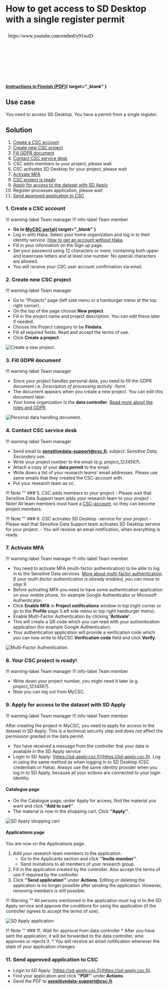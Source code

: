 # How to get access to SD Desktop with a single register permit

<iframe width="280" height="155" srcdoc="https://www.youtube.com/embed/y91wzD0wqEA" title="SD Desktop toisiokäyttötarkoitukseen — käsittelyluvan myöntäjänä yksittäinen rekisteri" frameborder="0" allow="accelerometer; autoplay; clipboard-write; encrypted-media; gyroscope; picture-in-picture; web-share" referrerpolicy="strict-origin-when-cross-origin" allowfullscreen></iframe>

**[Instructions in Finnish (PDF)](https://a3s.fi/docs-files/sensitive-data/PDF_instructions/SD_toisiolaki_yksittainenRekisteri.pdf){ target="_blank" }**

## Use case

You need to access SD Desktop. You have a permit from a single register.

## Solution

1. [Create a CSC account](#1-create-a-csc-account) 
2. [Create new CSC project](#2-create-new-csc-project)
3. [Fill GDPR document](#3-fill-gdpr-document)
4. [Contact CSC service desk](#4-contact-csc-service-desk)
5. CSC adds members to your project, please wait
6. CSC activates SD Desktop for your project, please wait
7. [Activate MFA](#7-activate-mfa)
8. [CSC project is ready](#8-your-csc-project-is-ready)
9. [Apply for access to the dataset with SD Apply](#9-apply-for-access-to-the-dataset-with-sd-apply)
10. Register processes application, please wait
11. [Send approved application to CSC](#11-send-approved-application-to-csc)


### 1. Create a CSC account 

!!! warning-label
    Team manager
!!! info-label
    Team member

- **Go to [MyCSC portal](https://my.csc.fi){ target="_blank" }**
- Log in with Haka. Select your home organization and log in to their identity service. [How to get an account without Haka](../../accounts/how-to-create-new-user-account.md#getting-an-account-without-haka-or-virtu). 
- Fill in your information on the Sign up page.
- Set your password using 12 characters or more, containing both upper and lowercase letters and at least one number. No special characters are allowed.
 - You will receive your CSC user account confirmation via email.

### 2. Create new CSC project

!!! warning-label
    Team manager

- Go to ”Projects” page (left side menu or a hamburger menu at the top right corner).
- On the top of the page choose **New project**.
- Fill in the project name and project description. You can edit these later if needed.
- Choose the Project category to be **Findata**.
- Fill all required fields. Read and accept the terms of use.
- Click **Create a project**.

![Create a new project.](https://a3s.fi/docs-files/sensitive-data/MyCSC/MyCSC_NewProject.png)


### 3. Fill GDPR document

!!! warning-label
    Team manager

- Since your project handles personal data, you need to fill the GDPR document i.e. *Description of processing activity* -form.
- The document appears when you create a new project. You can edit this document later.
- Your home organization is the **data controller**. [Read more about the roles and GDPR](../../support/faq/sensitive-data-legal.md#what-are-the-roles-of-csc-and-its-service-users-under-gdpr).

![Personal data handling document.](https://a3s.fi/docs-files/sensitive-data/MyCSC/MyCSC_Description.png)

### 4. Contact CSC service desk

!!! warning-label
    Team manager

- Send email to **sensitivedata-support@csc.fi**, subject: *Sensitive Data, Secondary use*.
- Write your project number to the email (e.g. *project_1234567*).
- Attach a copy of your **data permit** to the email.
- Write down a list of your research teams' email addresses. Please use same emails that they created the CSC-account with.
- Put your research team as cc.

!!! Note ""
    ### 5. CSC adds members to your project
    - Please wait that Sensitive Data Support team adds your research team to your project
    - Note! All team members must have a [CSC-account](#1-create-a-csc-account), so they can become project members.

!!! Note ""
    ### 6. CSC activates SD Desktop -service for your project
    - Please wait that Sensitive Data Support team activates SD Desktop service for your project.
    - You will receive an email notification, when everything is ready.


### 7. Activate MFA

!!! warning-label
    Team manager
!!! info-label
    Team member

- You need to activate MFA (multi-factor authentication) to be able to log in to the Sensitive Data services. [More about multi-factor authentication](../../accounts/mfa.md). *If your multi-factor authentication is already enabled, you can move to step 9.*
- Before activating MFA you need to have some authentication application on your mobile phone, for example Google Authenticator or Microsoft Authenticator.
- Click **Enable MFA** in **Project notifications** window in top lright corner or go to the **Profile** page (Left side menu or top right hamburger menu).
- Enable Multi-Factor Authentication by clicking **'Activate'**.
- This will create a QR code which you can read with your authentication application (for example Google Authenticator).
- Your authentication application will provide a verification code which you can now write to MyCSC **Verification code** field and click **Verify**.

![Multi-Factor Authentication.](https://a3s.fi/docs-files/sensitive-data/MyCSC/MyCSC_MFA.png)


### 8. Your CSC project is ready!

!!! warning-label
    Team manager
!!! info-label
    Team member
    
- Write down your project number, you might need it later (e.g. *project_1234567*).
- Now you can log out from MyCSC.

### 9. Apply for access to the dataset with SD Apply

!!! warning-label
    Team manager
!!! info-label
    Team member

After creating the project in MyCSC, you need to apply for access to the dataset in SD Apply. This is a technical security step and does not affect the permission granted in the data permit.

* You have received a message from the controller that your data is available in the SD Apply service
* Login to SD Apply: [https://sd-apply.csc.fi](https://sd-apply.csc.fi). Log in using the same method as when logging in to SD Desktop (CSC credentials or Haka). Always use the same identity provider when you log in to SD Apply, because all your actions are connected to your login identity.

#### Catalogue page
* On the Catalogue page, under Apply for access, find the material you want and click **''Add to cart''**. 
* The material is now in the shopping cart. Click **''Apply''**.

![SD Apply shopping cart](https://a3s.fi/docs-files/sensitive-data/SD_Apply/SD-Apply_ShoppingCart.png)

#### Applications page
You are now on the Applications page.

1. Add your research team members to the application.
    * Go to the Applicants section and click **''Invite member''**. 
    * Send invitations to all members of your research group.
2. Fill in the application created by the controller. Also accept the terms of use if required by the controller.
3. Click **''Send application''** under **Actions**. Editing or deleting the application is no longer possible after sending the application. However, removing members is still possible.

!!! Warning ""
    All persons mentioned in the application must log in to the SD Apply service and approve the conditions for using the application (if the controller agrees to accept the terms of use).

![SD Apply application](https://a3s.fi/docs-files/sensitive-data/SD_Apply/SD-Apply_Application.png)

!!! Note ""
    ### 11. Wait for approval from data controller
    * After you have sent the application, it will be forwarded to the data controller, who approves or rejects it. 
    * You will receive an email notification whenever the state of your application changes.

### 11. Send approved application to CSC

* Login to SD Apply: [https://sd-apply.csc.fi](https://sd-apply.csc.fi).
* Find your application and click **''PDF''** under **Actions**.
* Send the PDF to **sensitivedata-support@csc.fi**.
